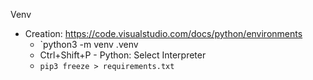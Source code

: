 Venv
* Creation: https://code.visualstudio.com/docs/python/environments
	* `python3 -m venv .venv
	* Ctrl+Shift+P - Python: Select Interpreter
	* `pip3 freeze > requirements.txt`